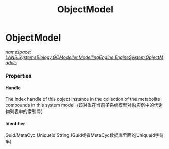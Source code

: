 ﻿---
title: ObjectModel
---

# ObjectModel
_namespace: [LANS.SystemsBiology.GCModeller.ModellingEngine.EngineSystem.ObjectModels](N-LANS.SystemsBiology.GCModeller.ModellingEngine.EngineSystem.ObjectModels.html)_





### Properties

#### Handle
The index handle of this object instance in the collection of the metabolite compounds in this system model.
 (该对象在当前子系统模型对象实例中的代谢物列表中的索引号)
#### Identifier
Guid/MetaCyc UniqueId String.(Guid或者MetaCyc数据库里面的UniqueId字符串)


